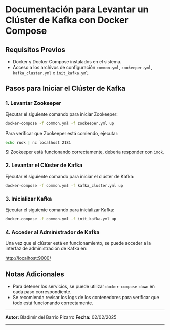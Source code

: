 # Documentación para Levantar un Clúster de Kafka con Docker Compose

## Requisitos Previos

- Docker y Docker Compose instalados en el sistema.
- Acceso a los archivos de configuración `common.yml`, `zookeeper.yml`, `kafka_cluster.yml` e `init_kafka.yml`.

## Pasos para Iniciar el Clúster de Kafka

### 1. Levantar Zookeeper

Ejecutar el siguiente comando para iniciar Zookeeper:

```sh
docker-compose -f common.yml -f zookeeper.yml up
```

Para verificar que Zookeeper está corriendo, ejecutar:

```sh
echo ruok | nc localhost 2181
```

Si Zookeeper está funcionando correctamente, debería responder con `imok`.

### 2. Levantar el Clúster de Kafka

Ejecutar el siguiente comando para iniciar el clúster de Kafka:

```sh
docker-compose -f common.yml -f kafka_cluster.yml up
```

### 3. Inicializar Kafka

Ejecutar el siguiente comando para inicializar Kafka:

```sh
docker-compose -f common.yml -f init_kafka.yml up
```

### 4. Acceder al Administrador de Kafka

Una vez que el clúster está en funcionamiento, se puede acceder a la interfaz de administración de Kafka en:

[http://localhost:9000/](http://localhost:9000/)

## Notas Adicionales

- Para detener los servicios, se puede utilizar `docker-compose down` en cada paso correspondiente.
- Se recomienda revisar los logs de los contenedores para verificar que todo está funcionando correctamente.

---
**Autor:** Bladimir del Barrio Pizarro
**Fecha:** 02/02/2025




------------------------------------------------------------
